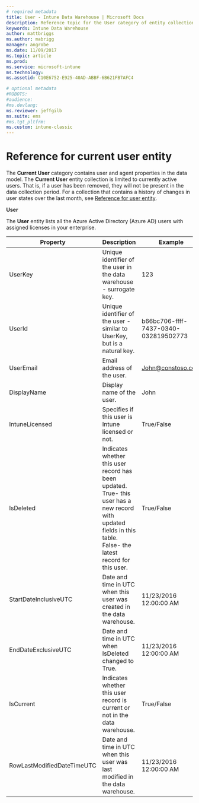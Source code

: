 ```yaml
---
# required metadata
title: User - Intune Data Warehouse | Microsoft Docs 
description: Reference topic for the User category of entity collections in the Intune Data Warehouse API.
keywords: Intune Data Warehouse
author: mattbriggs
ms.author: mabrigg
manager: angrobe
ms.date: 11/09/2017
ms.topic: article
ms.prod:
ms.service: microsoft-intune
ms.technology:
ms.assetid: C10E6752-E925-40AD-ABBF-6B621FB7AFC4

# optional metadata
#ROBOTS:
#audience:
#ms.devlang:
ms.reviewer: jeffgilb
ms.suite: ems
#ms.tgt_pltfrm:
ms.custom: intune-classic
---
```


# Reference for current user entity

The **Current User** category contains user and agent properties in the data model. The **Current User** entity collection is limited to currently active users. That is, if a user has been removed, they will not be present in the data collection period. For a collection that contains a history of changes in user states over the last month, see [Reference for user entity](reports-ref-user.md).

**User**

The **User** entity lists all the Azure Active Directory (Azure AD) users with assigned licenses in your enterprise.

| Property  | Description | Example |
|---------|------------|--------|
| UserKey |Unique identifier of the user in the data warehouse - surrogate key. |123 |
| UserId |Unique identifier of the user  - similar to UserKey, but is a natural key. |b66bc706-ffff-7437-0340-032819502773 |
| UserEmail |Email address of the user. |John@constoso.com |
| DisplayName |Display name of the user. |John |
| IntuneLicensed |Specifies if this user is Intune licensed or not. |True/False |
| IsDeleted |Indicates whether this user record has been updated.  True- this user has a new record with updated fields in this table. False- the latest record for this user. |True/False |
| StartDateInclusiveUTC |Date and time in UTC when this user was created in the data warehouse. |11/23/2016 12:00:00 AM |
| EndDateExclusiveUTC |Date and time in UTC when IsDeleted changed to True. |11/23/2016 12:00:00 AM |
| IsCurrent |Indicates whether this user record is current or not in the data warehouse. |True/False |
| RowLastModifiedDateTimeUTC |Date and time in UTC when this user was last modified in the data warehouse. |11/23/2016 12:00:00 AM |

